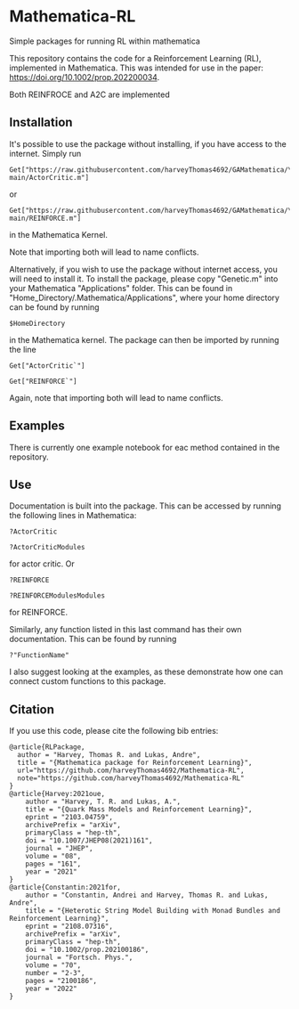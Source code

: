 # Mathematica-RL
Simple packages for running RL within mathematica

This repository contains the code for a Reinforcement Learning (RL), 
implemented in Mathematica. This was intended for use in the paper:
https://doi.org/10.1002/prop.202200034.

Both REINFROCE and A2C are implemented

## Installation

It's possible to use the package without installing, if you have access to the 
internet. Simply run
```
Get["https://raw.githubusercontent.com/harveyThomas4692/GAMathematica/\
main/ActorCritic.m"]
```
or 
```
Get["https://raw.githubusercontent.com/harveyThomas4692/GAMathematica/\
main/REINFORCE.m"]
```
in the Mathematica Kernel.

Note that importing both will lead to name conflicts.

Alternatively, if you wish to use the package without internet access, you will need
to install it. To install the package, please copy "Genetic.m" into your 
Mathematica "Applications" folder. This can be found in 
"Home_Directory/.Mathematica/Applications", where your home directory can
be found by running
```
$HomeDirectory

```
in the Mathematica kernel. The package can then be imported by running the line
```
Get["ActorCritic`"]
```
```
Get["REINFORCE`"]
```
Again, note that importing both will lead to name conflicts.
## Examples
There is currently one example notebook for eac method contained in the repository.

## Use
Documentation is built into the package. This can be accessed by running the
following lines in Mathematica:
```
?ActorCritic
```
```
?ActorCriticModules
```
for actor critic. Or 
```
?REINFORCE
```
```
?REINFORCEModulesModules
```
for REINFORCE.

Similarly, any function listed in this last command has their own documentation.
This can be found by running 
```
?"FunctionName"
```
I also suggest looking at the examples, as these demonstrate how one can connect
custom functions to this package.

## Citation
If you use this code, please cite the following bib entries:

```
@article{RLPackage,
  author = "Harvey, Thomas R. and Lukas, Andre",
  title = "{Mathematica package for Reinforcement Learning}",
  url="https://github.com/harveyThomas4692/Mathematica-RL",
  note="https://github.com/harveyThomas4692/Mathematica-RL"
}
@article{Harvey:2021oue,
    author = "Harvey, T. R. and Lukas, A.",
    title = "{Quark Mass Models and Reinforcement Learning}",
    eprint = "2103.04759",
    archivePrefix = "arXiv",
    primaryClass = "hep-th",
    doi = "10.1007/JHEP08(2021)161",
    journal = "JHEP",
    volume = "08",
    pages = "161",
    year = "2021"
}
@article{Constantin:2021for,
    author = "Constantin, Andrei and Harvey, Thomas R. and Lukas, Andre",
    title = "{Heterotic String Model Building with Monad Bundles and Reinforcement Learning}",
    eprint = "2108.07316",
    archivePrefix = "arXiv",
    primaryClass = "hep-th",
    doi = "10.1002/prop.202100186",
    journal = "Fortsch. Phys.",
    volume = "70",
    number = "2-3",
    pages = "2100186",
    year = "2022"
}
```
